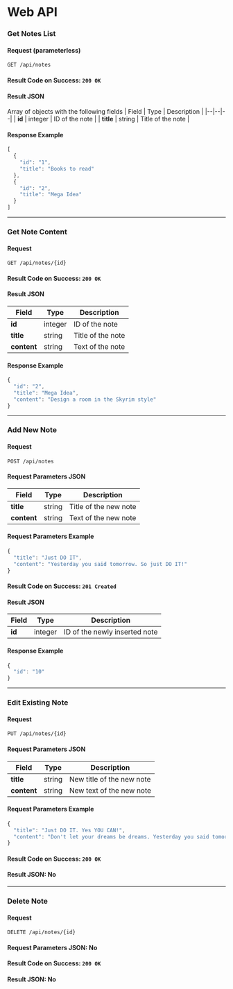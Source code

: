 # Web API

### Get Notes List
#### Request (parameterless)
```
GET /api/notes
```

#### Result Code on Success: `200 OK`
#### Result JSON
Array of objects with the following fields
| Field | Type | Description |
|--|--|--|
| **id** | integer | ID of the note |
| **title** | string | Title of the note |

#### Response Example
```js
[
  { 
    "id": "1", 
    "title": "Books to read" 
  }, 
  { 
    "id": "2", 
    "title": "Mega Idea"
  }
]
```

----

### Get Note Content
#### Request
```
GET /api/notes/{id}
```

#### Result Code on Success: `200 OK`
#### Result JSON
| Field | Type | Description |
|--|--|--|
| **id** | integer | ID of the note |
| **title** | string | Title of the note |
| **content** | string | Text of the note |

#### Response Example
```js
{
  "id": "2",
  "title": "Mega Idea",
  "content": "Design a room in the Skyrim style"
}
```

----

### Add New Note
#### Request
```
POST /api/notes
```

#### Request Parameters JSON
| Field | Type | Description |
|--|--|--|
| **title** | string | Title of the new note |
| **content** | string | Text of the new note |

#### Request Parameters Example
```js
{
  "title": "Just DO IT",
  "content": "Yesterday you said tomorrow. So just DO IT!"
}
```

#### Result Code on Success: `201 Created`
#### Result JSON
| Field | Type | Description |
|--|--|--|
| **id** | integer | ID of the newly inserted note |

#### Response Example
```js
{
  "id": "10"
}
```

----

### Edit Existing Note
#### Request
```
PUT /api/notes/{id}
```

#### Request Parameters JSON
| Field | Type | Description |
|--|--|--|
| **title** | string | New title of the new note |
| **content** | string | New text of the new note |

#### Request Parameters Example
```js
{
  "title": "Just DO IT. Yes YOU CAN!",
  "content": "Don't let your dreams be dreams. Yesterday you said tomorrow. So just DO IT!"
}
```

#### Result Code on Success: `200 OK`
#### Result JSON: No

----

### Delete Note
#### Request
```
DELETE /api/notes/{id}
```

#### Request Parameters JSON: No
#### Result Code on Success: `200 OK`
#### Result JSON: No
